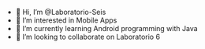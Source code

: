 - 👋 Hi, I’m @Laboratorio-Seis
- 👀 I’m interested in Mobile Apps
- 🌱 I’m currently learning Android programming with Java
- 💞️ I’m looking to collaborate on Laboratorio 6

<!---
Laboratorio-Seis/Laboratorio-Seis is a ✨ special ✨ repository because its `README.md` (this file) appears on your GitHub profile.
You can click the Preview link to take a look at your changes.
--->
